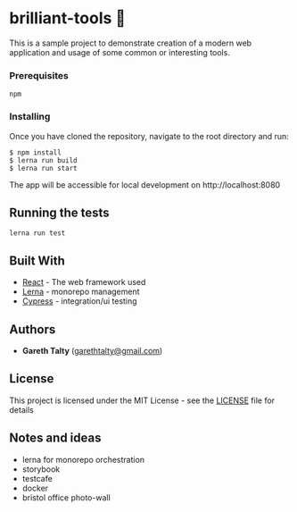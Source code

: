 # brilliant-tools 🌈

This is a sample project to demonstrate creation of a modern web application and usage of some common or interesting tools.

### Prerequisites

```
npm
```

### Installing

Once you have cloned the repository, navigate to the root directory and run:

```
$ npm install
$ lerna run build
$ lerna run start
```

The app will be accessible for local development on http://localhost:8080

## Running the tests

`lerna run test`


## Built With

- [React](https://github.com/facebook/react) - The web framework used
- [Lerna](https://github.com/lerna/lerna) - monorepo management
- [Cypress](https://github.com/cypress-io/cypress) - integration/ui testing

## Authors

- **Gareth Talty** ([garethtalty@gmail.com](mailto:garethtalty@gmail.com))

## License

This project is licensed under the MIT License - see the [LICENSE](LICENSE) file for details

## Notes and ideas 

- lerna for monorepo orchestration
- storybook
- testcafe
- docker
- bristol office photo-wall

